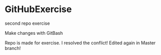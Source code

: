# GitHubExercise
second repo exercise

Make changes with GitBash

Repo is made for exercise.
I resolved the conflict!
Edited again in Master branch!

